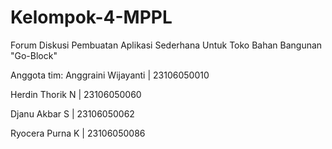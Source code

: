 # Kelompok-4-MPPL
Forum Diskusi Pembuatan Aplikasi Sederhana Untuk Toko Bahan Bangunan "Go-Block"

Anggota tim:
Anggraini Wijayanti    |   23106050010

Herdin Thorik N        |   23106050060

Djanu Akbar S          |   23106050062

Ryocera Purna K        |   23106050086
